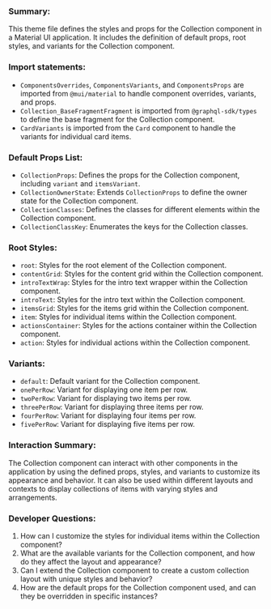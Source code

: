 ### Summary:
This theme file defines the styles and props for the Collection component in a Material UI application. It includes the definition of default props, root styles, and variants for the Collection component.

### Import statements:
- `ComponentsOverrides`, `ComponentsVariants`, and `ComponentsProps` are imported from `@mui/material` to handle component overrides, variants, and props.
- `Collection_BaseFragmentFragment` is imported from `@graphql-sdk/types` to define the base fragment for the Collection component.
- `CardVariants` is imported from the `Card` component to handle the variants for individual card items.

### Default Props List:
- `CollectionProps`: Defines the props for the Collection component, including `variant` and `itemsVariant`.
- `CollectionOwnerState`: Extends `CollectionProps` to define the owner state for the Collection component.
- `CollectionClasses`: Defines the classes for different elements within the Collection component.
- `CollectionClassKey`: Enumerates the keys for the Collection classes.

### Root Styles:
- `root`: Styles for the root element of the Collection component.
- `contentGrid`: Styles for the content grid within the Collection component.
- `introTextWrap`: Styles for the intro text wrapper within the Collection component.
- `introText`: Styles for the intro text within the Collection component.
- `itemsGrid`: Styles for the items grid within the Collection component.
- `item`: Styles for individual items within the Collection component.
- `actionsContainer`: Styles for the actions container within the Collection component.
- `action`: Styles for individual actions within the Collection component.

### Variants:
- `default`: Default variant for the Collection component.
- `onePerRow`: Variant for displaying one item per row.
- `twoPerRow`: Variant for displaying two items per row.
- `threePerRow`: Variant for displaying three items per row.
- `fourPerRow`: Variant for displaying four items per row.
- `fivePerRow`: Variant for displaying five items per row.

### Interaction Summary:
The Collection component can interact with other components in the application by using the defined props, styles, and variants to customize its appearance and behavior. It can also be used within different layouts and contexts to display collections of items with varying styles and arrangements.

### Developer Questions:
1. How can I customize the styles for individual items within the Collection component?
2. What are the available variants for the Collection component, and how do they affect the layout and appearance?
3. Can I extend the Collection component to create a custom collection layout with unique styles and behavior?
4. How are the default props for the Collection component used, and can they be overridden in specific instances?
